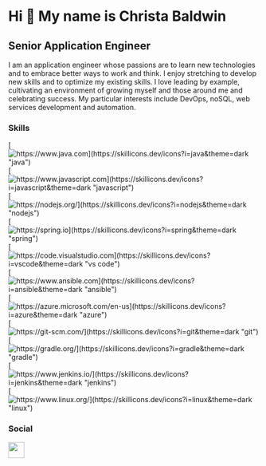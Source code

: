 Hi 👋 My name is Christa Baldwin
================================

Senior Application Engineer
--------------------

I am an application engineer whose passions are to learn new technologies and to embrace better ways to work and think. I enjoy stretching to develop new skills and to optimize my existing skills. I love leading by example, cultivating an environment of growing myself and those around me and celebrating success. My particular interests include DevOps, noSQL, web services development and automation.

### Skills

[![https://www.java.com](https://skillicons.dev/icons?i=java&theme=dark "java")](https://www.java.com)
[![https://www.javascript.com](https://skillicons.dev/icons?i=javascript&theme=dark "javascript")](https://www.javascript.com)
[![https://nodejs.org/](https://skillicons.dev/icons?i=nodejs&theme=dark "nodejs")](https://nodejs.org/)
[![https://spring.io](https://skillicons.dev/icons?i=spring&theme=dark "spring")](https://spring.io)
[![https://code.visualstudio.com](https://skillicons.dev/icons?i=vscode&theme=dark "vs code")](https://code.visualstudio.com)
[![https://www.ansible.com](https://skillicons.dev/icons?i=ansible&theme=dark "ansible")](https://www.ansible.com)
[![https://azure.microsoft.com/en-us](https://skillicons.dev/icons?i=azure&theme=dark "azure")](https://azure.microsoft.com/en-us)
[![https://git-scm.com/](https://skillicons.dev/icons?i=git&theme=dark "git")](https://git-scm.com/)
[![https://gradle.org/](https://skillicons.dev/icons?i=gradle&theme=dark "gradle")](https://gradle.org/)
[![https://www.jenkins.io/](https://skillicons.dev/icons?i=jenkins&theme=dark "jenkins")](https://www.jenkins.io/)
[![https://www.linux.org/](https://skillicons.dev/icons?i=linux&theme=dark "linux")](https://www.linux.org/)


### Social

<p align="left"> <a href="https://www.linkedin.com/in/christa-baldwin-nh" target="_blank" rel="noreferrer"><img src="https://raw.githubusercontent.com/danielcranney/readme-generator/main/public/icons/socials/linkedin.svg" width="32" height="32" /></a></p>
